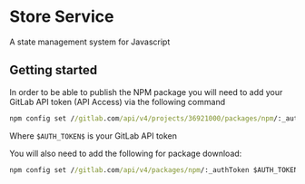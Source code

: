 # Store Service

A state management system for Javascript

## Getting started

In order to be able to publish the NPM package you will need to add your GitLab API token (API Access) via the following command

```cmd
npm config set //gitlab.com/api/v4/projects/36921000/packages/npm/:_authToken $AUTH_TOKEN$
```

Where `$AUTH_TOKEN$` is your GitLab API token

You will also need to add the following for package download:

```cmd
npm config set //gitlab.com/api/v4/packages/npm/:_authToken $AUTH_TOKEN$
```
